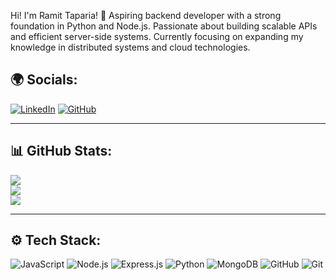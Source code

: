 Hi! I'm Ramit Taparia! 👋
Aspiring backend developer with a strong foundation in Python and Node.js. Passionate about building scalable APIs and efficient server-side systems. Currently focusing on expanding my knowledge in distributed systems and cloud technologies.


## 🌍 Socials:
[![LinkedIn](https://img.shields.io/badge/LinkedIn-blue?logo=linkedin)](https://www.linkedin.com/in/ramit-taparia/)
[![GitHub](https://img.shields.io/badge/GitHub-black?logo=github)](https://github.com/foundRamit)

---

## 📊 GitHub Stats:
![](https://github-readme-stats.vercel.app/api?username=foundRamit&show_icons=true&theme=dark)</br>
![](https://github-readme-streak-stats.herokuapp.com/?user=foundRamit&theme=dark)</br>
![](https://github-readme-stats.vercel.app/api/top-langs/?username=foundRamit&layout=compact&theme=dark)

---

## ⚙️ Tech Stack:

![JavaScript](https://img.shields.io/badge/JavaScript-F7DF1E?style=for-the-badge&logo=javascript&logoColor=black)
![Node.js](https://img.shields.io/badge/Node.js-339933?style=for-the-badge&logo=node.js&logoColor=white)
![Express.js](https://img.shields.io/badge/Express.js-000000?style=for-the-badge&logo=express&logoColor=white)
![Python](https://img.shields.io/badge/Python-3776AB?style=for-the-badge&logo=python&logoColor=white)
![MongoDB](https://img.shields.io/badge/MongoDB-47A248?style=for-the-badge&logo=mongodb&logoColor=white)
![GitHub](https://img.shields.io/badge/GitHub-181717?style=for-the-badge&logo=github&logoColor=white)
![Git](https://img.shields.io/badge/Git-F05032?style=for-the-badge&logo=git&logoColor=white)



